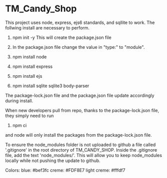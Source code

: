 # TM_Candy_Shop

This project uses node, express, ejs6 standards, and sqllite to work.
The follwing install are necessary to perform.

1. npm init -y
This will create the package.json file
2. In the package.json file change the value in "type:" to "module".

3. npm install node
4. npm install express
5. npm install ejs
6. npm install sqlite sqlite3 body-parser

The package-lock.json file and the package.json file update accordingly during install.

When new developers pull from repo, thanks to the package-lock.json file, they simply need to run

1. npm ci

and node will only install the packages from the package-lock.json file.

To ensure the node_modules folder is not uploaded to github a file called '.gitignore' in the root directory of TM_CANDY_SHOP. Inside the .gitignore file, add the text 'node_modules/'. This will allow you to keep node_modules locally while not pushing the update to github.


Colors:
blue: #bef3fc
creme: #FDF8E7
light creme: #fffdf7